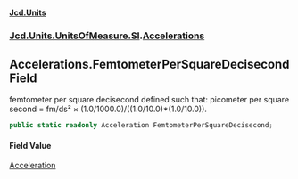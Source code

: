 #### [Jcd.Units](index.md 'index')
### [Jcd.Units.UnitsOfMeasure.SI](Jcd.Units.UnitsOfMeasure.SI.md 'Jcd.Units.UnitsOfMeasure.SI').[Accelerations](Accelerations.md 'Jcd.Units.UnitsOfMeasure.SI.Accelerations')

## Accelerations.FemtometerPerSquareDecisecond Field

femtometer per square decisecond defined such that: picometer per square second = fm/ds² × (1.0/1000.0)/((1.0/10.0)*(1.0/10.0)).

```csharp
public static readonly Acceleration FemtometerPerSquareDecisecond;
```

#### Field Value
[Acceleration](Acceleration.md 'Jcd.Units.UnitTypes.Acceleration')